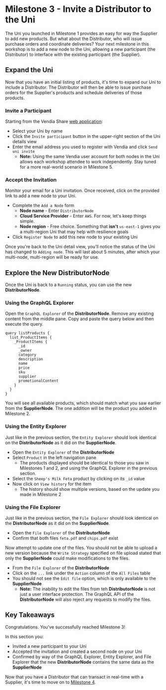 # Milestone 3 - Invite a Distributor to the Uni
The Uni you launched in Milestone 1 provides an easy for way the Supplier to add new products.  But what about the Distributor, who will issue purchase orders and coordinate deliveries? Your next milestone in this workshop is to add a new node to the Uni, allowing a new participant (the Distributor) to interface with the existing participant (the Supplier).

## Expand the Uni
Now that you have an initial listing of products, it's time to expand our Uni to include a Distributor.  The Distributor will then be able to issue purchase orders for the Supplier's products and schedule deliveries of those products.

### Invite a Participant
Starting from the Vendia Share [web application](https://share.vendia.net/):

* Select your Uni by name
* Click the `Invite participant` button in the upper-right section of the Uni details view
* Enter the email address you used to register with Vendia and click `Send uni invite`
  * **Note:** Using the same Vendia user account for both nodes in the Uni allows each workshop attendee to work independently.  Stay tuned for a more real-world scenario in Milestone 5.

### Accept the Invitation
Monitor your email for a Uni invitation.  Once received, click on the provided link to add a new node to your Uni.

* Complete the `Add a Node` form
  * **Node name** - Enter `DistributorNode`
  * **Cloud Service Provider** - Enter `AWS`.  For now, let's keep things simple.
  * **Node region** - Free choice.  Something that **isn't** `us-east-1` gives you a multi-region Uni that may help with resilience goals
* Click `Register Node` to add this new node to your existing Uni

Once you're back to the Uni detail view, you'll notice the status of the Uni has changed to `Adding node`.  This will last about 5 minutes, after which your multi-node, multi-region will be ready for use.

## Explore the New DistributorNode
Once the Uni is back to a `Running` status, you can use the new **DistributorNode**.

### Using the GraphQL Explorer

Open the `GraphQL Explorer` of the **DistributorNode**. Remove any existing content from the middle pane.  Copy and paste the query below and then execute the query.

```
query listProducts {
  list_ProductItems {
    _ProductItems {
      _id
      _owner
      category
      description
      name
      price
      sku
      supplier
      promotionalContent
    }
  }
}
```

You will see all available products, which should match what you saw earlier from the **SupplierNode**.  The one addition will be the product you added in Milestone 2.

### Using the Entity Explorer

Just like in the previous section, the `Entity Explorer` should look identical on the **DistributorNode** as it did on the **SupplierNode**.

* Open the `Entity Explorer` of the **DistributorNode**
* Select `Product` in the left navigation pane
  * The products displayed should be identical to those you saw in Milestones 1 and 2, and using the GraphQL Explorer in the previous section.
* Select the `Sheep's Milk Feta` product by clicking on its `_id` value
* Now click on `View history` for the item
  * The history should show multiple versions, based on the update you made in Milestone 2

### Using the File Explorer
Just like in the previous section, the `File Explorer` should look identical on the **DistributorNode** as it did on the **SupplierNode**.

* Open the `File Explorer` of the **DistributorNode**
* Confirm that both files `feta.pdf` and `chips.pdf` exist

Now attempt to update one of the files.  You should not be able to upload a new version because the `Write Strategy` specified on file upload stated that only the **SupplierNode** could make modifications to the files.

* From the `File Explorer` of the **DistributorNode**
* Click on the `...` link under the `Action` column of the `All Files` table
* You should not see the `Edit file` option, which is only available to the **SupplierNode**
  * **Note:** The inability to edit the files from teh **DistributorNode** is not just a user interface protection.  The GraphQL API of the **DistributorNode** will also reject any requests to modify the files.

## Key Takeaways
Congratulations.  You've successfully reached Milestone 3!

In this section you:

* Invited a new participant to your Uni 
* Accepted the invitation and created a second node on your Uni 
* Confirmed by way of the GraphQL Explorer, Entity Explorer, and File Explorer that the new **DistributorNode** contains the same data as the **SupplierNode**

Now that you have a Distributor that can transact in real-time with a Supplier, it's time to move on to [Milestone 4](README-Milestone4.md).
